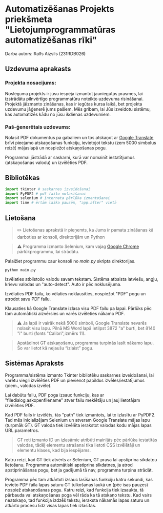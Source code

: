# Automatizēšanas Projekts priekšmeta "Lietojumprogrammatūras automatizēšanas rīki"

Darba autors: Ralfs Aizsils (231RDB026)

## Uzdevuma aprakasts

### Projekta nosacijums:
Noslēguma projekts ir jūsu iespēja izmantot jauniegūtās prasmes, lai izstrādātu pilnvērtīgo programmatūru noteikto uzdevuma risināšanai. Projektā jāizmanto zināšanas, kas ir iegūtas kursa laikā, bet projekta uzdevumu jāģenerē jums pašiem. Mēs gribam, lai Jūs izveidotu sistēmu, kas automatizēs kādu no jūsu ikdienas uzdevumiem.

### Paš-ģenerētais uzdevums:
Nolasīt PDF dokumentus pa gabaliem un tos atskaņot ar [Google Translate](https://translate.google.com/) brīvi pieejamo atskaņošanas funkciju, ievietojot tekstu (zem 5000 simbolus reizē) mājaslapā un nospiežot atskaņošanas pogu.

Programmai jāstrādā ar saskarni, kurā var nomainīt iestatītjumus (atskaņošanas valodu) un izvēlēties PDF.

## Bibliotēkas

```python
import tkinter # saskarnes izveidošanai
import PyPDF2 # pdf failu nolasīšanai
import selenium # internata pārlūka izmantošanai
import time # ērtām laika pauzēm, "app.after" vietā
```

## Lietošana

> ✏️ Lietošanas aprakstā ir pieņemts, ka Jums ir pamata zināšanas kā darboties ar konsoli, direktorijām un Python

> ⚠️ Programma izmanto Selenium, kam vajag [Google Chrome](https://www.google.com/chrome/) pārlūkprogrammu, lai strādātu.

Palaižiet programmu caur konsoli no _main.py_ skripta direktorijas.

```
python main.py
```
Izvēlaties atbilstošo valodu savam tekstam. Sistēma atbalsta latviešu, angļu, krievu valodas un "auto-detect". Auto ir pēc noklusējuma.

Izvēlaties PDF failu, ko vēlaties noklausīties, nospiežot "PDF" pogu un atrodot savu PDF failu.

Klausaties kā Google Translate izlasa visu PDF failu pa lapai. Pārlūks pēc tam automātiski aizvērsies un varēs izvēleties nākamo PDF.

> ⚠️ Ja lapā ir vairāk nekā 5000 simboli, Google Translate nevarēs nolasīt visu lapu. Pilnā MS Word lapā ietilpst 3872 "a" burti, bet 8140 "i" burti (fonts "Calibri",izmērs 11).

> Apstādinot GT atskaņošanu, programma turpinās lasīt nākamo lapu. Šo var lietot kā nejaušu “izlaist” pogu.

## Sistēmas Apraksts

Programma/sistēma izmanto Tkinter bibliotēku saskarnes izveidošanai, lai varētu viegli izvēlēties PDF un pievienot papildus izvēles/iestatījumus (piem., valodas izvēle). 

Lai dabūtu failu, PDF poga izsauc funkciju, kas ar "filedialog.askopenfilename" atver failu meklētāju un ļauj lietotājam izvēlēties PDF.

Kad PDF fails ir izvēlēts, tās "path" tiek izmantots, lai to izlasītu ar PyPDF2. Tad mēs inicializējam Selenium un atveram Google Translate mājas lapu (turpmāk GT). GT valoda tiek izvēlēta ierakstot valodas kodu mājas lapas URL parametros.

> GT reti izmanto ID un izlasāmie atribūti mainījās pēc pārlūka iestatītās valodas, tādēļ elementu atrašanai tika lietoti CSS izvēlētāji un elementu klases, kad bija iespējams.

Katru reizi, kad GT tiek atvērts ar Selenium, GT prasa lai apstiprina sīkdatņu lietošanu. Programma automātiski apstiprina sīkdatnes, ja atrod apstiprināšanas pogu, bet ja gadījumā tā nav, programma turpina strādāt.

Programma pēc tam atkārtoti izsauc lasīšanas funkciju katru sekundi, kas ievieto PDF faila lapas saturu GT tulkošanas laukā un (pēc īsas pauzes) nospiež atskaņošanas pogu. Katru reizi, kad funkcija tiek izsaukta, tā pārbauda vai atskaņošanas poga vēl rāda ka tā atskaņo tekstu. Kad vairs neatskaņo, tad funkcija izdzēš tekstu, ieraksta nākamās lapas saturu un atkārto procesu līdz visas lapas tiek izlasītas.

